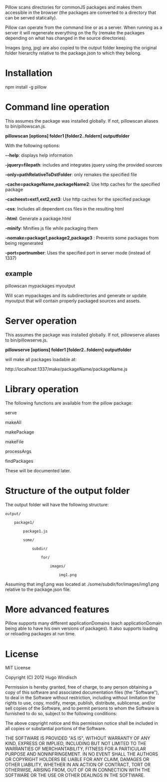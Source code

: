 Pillow scans directories for commonJS packages and makes them accessible
in the browser (the packages are converted to a directory that can
be served statically).

Pillow can operate from the command line or as a server. When running as
a server it will regenerate everything on the fly (remake the packages
depending on what has changed in the source directories).

Images (png, jpg) are also copied to the output folder keeping the original
folder hierarchy relative to the package.json to which they belong.

Installation
============
npm install -g pillow


Command line operation
======================
This assumes the package was installed globally. If not, pillowscan aliases
to bin/pillowscan.js.

**pillowscan [options] folder1 [folder2..foldern] outputfolder**

With the following options:

**--help**: displays help information

**-jquery=filepath**: includes and integrates jquery using the provided sources

**-only=pathRelativeToDstFolder**: only remakes the specified file

**-cache=packageName,packageName2**: Use http caches for the specified package

**-cacheext=ext1,ext2,ext3**: Use http caches for the specified package

**-css**: Includes all dependent css files in the resulting html

**-html**: Generate a package.html

**-minify**: Minifies js file while packaging them

**-nomake=package1,package2,package3** : Prevents some packages from being
regenerated

**-port=portnumber**: Uses the specified port in server mode (instead of 1337)

example
-------

pillowscan mypackages myoutput

Will scan mypackages and its subdirectories and generate or update myoutput
that will contain properly packaged sources and assets.


Server operation
================
This assumes the package was installed globally. If not, pillowserve aliases
to bin/pillowserve.js.

**pillowserve [options] folder1 [folder2..foldern] outputfolder**

will make all packages loadable at:

http://localhost:1337/make/packageName/packageName.js

Library operation
=================

The following functions are available from the pillow package:

serve

makeAll

makePackage

makeFile

processArgs

findPackages

These will be documented later.

Structure of the output folder
==============================

The output folder will have the following structure:

    output/

        package1/

            package1.js

            some/

                subdir/

                    for/

                        images/

                            img1.png

Assuming that img1.png was located at ./some/subdir/for/images/img1.png relative
to the package.json file.

More advanced features
======================

Pillow supports many different applicationDomains (each applicationDomain
being able to have his own versions of packages). It also supports loading
or reloading packages at run time.

License
=======

MIT License

Copyright (C) 2012 Hugo Windisch

Permission is hereby granted, free of charge, to any person obtaining a
copy of this software and associated documentation files (the "Software"),
to deal in the Software without restriction, including without limitation
the rights to use, copy, modify, merge, publish, distribute, sublicense,
and/or sell copies of the Software, and to permit persons to whom the
Software is furnished to do so, subject to the following conditions:

The above copyright notice and this permission notice shall be included in
all copies or substantial portions of the Software.

THE SOFTWARE IS PROVIDED "AS IS", WITHOUT WARRANTY OF ANY KIND, EXPRESS OR
IMPLIED, INCLUDING BUT NOT LIMITED TO THE WARRANTIES OF MERCHANTABILITY,
FITNESS FOR A PARTICULAR PURPOSE AND NONINFRINGEMENT. IN NO EVENT SHALL THE
AUTHORS OR COPYRIGHT HOLDERS BE LIABLE FOR ANY CLAIM, DAMAGES OR OTHER
LIABILITY, WHETHER IN AN ACTION OF CONTRACT, TORT OR OTHERWISE, ARISING
FROM, OUT OF OR IN CONNECTION WITH THE SOFTWARE OR THE USE OR OTHER DEALINGS
IN THE SOFTWARE.
